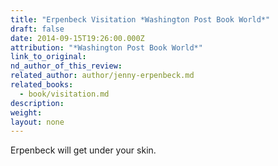 ```yaml
---
title: "Erpenbeck Visitation *Washington Post Book World*"
draft: false
date: 2014-09-15T19:26:00.000Z
attribution: "*Washington Post Book World*"
link_to_original:
nd_author_of_this_review:
related_author: author/jenny-erpenbeck.md
related_books:
  - book/visitation.md
description:
weight:
layout: none
---
```

Erpenbeck will get under your skin.

